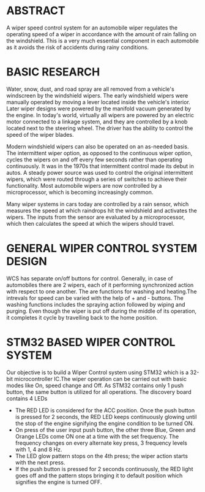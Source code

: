 # ABSTRACT
A wiper speed control system for an automobile wiper regulates the operating speed of a wiper in accordance with the amount of rain falling on the windshield. This is a very much essential component in each automobile as it avoids the risk of accidents during rainy conditions.

# BASIC RESEARCH
Water, snow, dust, and road spray are all removed from a vehicle's windscreen by the windshield wipers. The early windshield wipers were manually operated by moving a lever located inside the vehicle's interior. Later wiper designs were powered by the manifold vacuum generated by the engine. In today's world, virtually all wipers are powered by an electric motor connected to a linkage system, and they are controlled by a knob located next to the steering wheel. The driver has the ability to control the speed of the wiper blades.

Modern windshield wipers can also be operated on an as-needed basis. The intermittent wiper option, as opposed to the continuous wiper option, cycles the wipers on and off every few seconds rather than operating continuously. It was in the 1970s that intermittent control made its debut in autos. A steady power source was used to control the original intermittent wipers, which were routed through a series of switches to achieve their functionality. Most automobile wipers are now controlled by a microprocessor, which is becoming increasingly common.

Many wiper systems in cars today are controlled by a rain sensor, which measures the speed at which raindrops hit the windshield and activates the wipers. The inputs from the sensor are evaluated by a microprocessor, which then calculates the speed at which the wipers should travel.
    
# GENERAL WIPER CONTROL SYSTEM DESIGN
   WCS has separate on/off buttons for control. Generally, in case of automobiles there are 2 wipers, each of it performing synchronized action with respect to one another. The are functions for washing and heating.The intrevals for speed can be varied with the help of + and - buttons.
   The washing functions includes the spraying action followed by wiping and purging. Even though the wiper is put off during the middle of its operation, it completes it cycle by travelling back to the home position.
   
# STM32 BASED WIPER CONTROL SYSTEM
   Our objective is to build a Wiper Control system using STM32 which is a 32-bit microcontroller IC.The wiper operation can be carried out with basic modes like On, speed change and Off. As STM32 contains only 1 push button, the same button is utilized for all operations.
   The discovery board contains 4 LEDs 
   * The RED LED is considered for the ACC position. Once the push button is pressed for 2 seconds, the RED LED keeps continuously glowing until the stop of the engine signifying the engine condition to be turned ON.
   * On press of the user input push button, the other three Blue, Green and Orange LEDs come ON one at a time with the set frequency. The frequency changes on every alternate key press, 3 frequency levels with 1, 4 and 8 Hz.
   * The LED glow pattern stops on the 4th press; the wiper action starts with the next press.
   * If the push button is pressed for 2 seconds continuously, the RED light goes off and the pattern stops bringing it to default position which signifies the engine is turned OFF.
        
   
   
   
    
